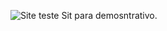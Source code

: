 ![Site teste](https://github.com/Joandson/Projeto-1/assets/106764921/fdded69d-1969-4351-9d99-f2e7aaaa9357)
Sit para demosntrativo.
